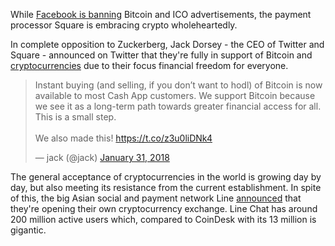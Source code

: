While [Facebook is banning][fb-ban] Bitcoin and ICO advertisements, the payment processor Square is embracing crypto wholeheartedly.
  
In complete opposition to Zuckerberg, Jack Dorsey - the CEO of Twitter and Square - announced on Twitter that they're fully in support of Bitcoin and [cryptocurrencies][cc] due to their focus financial freedom for everyone.
  
<blockquote class="twitter-tweet" data-lang="en"><p lang="en" dir="ltr">Instant buying (and selling, if you don’t want to hodl) of Bitcoin is now available to most Cash App customers. We support Bitcoin because we see it as a long-term path towards greater financial access for all. This is a small step.<br><br>We also made this! <a href="https://t.co/z3u0liDNk4">https://t.co/z3u0liDNk4</a></p>&mdash; jack (@jack) <a href="https://twitter.com/jack/status/958743238512328704?ref_src=twsrc%5Etfw">January 31, 2018</a></blockquote>
<script async src="https://platform.twitter.com/widgets.js" charset="utf-8"></script>

The general acceptance of cryptocurrencies in the world is growing day by day, but also meeting its resistance from the current establishment. In spite of this, the big Asian social and payment network Line [announced][link] that they're opening their own cryptocurrency exchange. Line Chat has around 200 million active users which, compared to CoinDesk with its 13 million is gigantic.

[fb-ban]: https://www.coindesk.com/facebook-banning-advertisements-bitcoin-icos/
[link]: https://twitter.com/joonian/status/958493233432186880
[cc]: https://bitfalls.com/2017/08/20/cryptocurrency/
